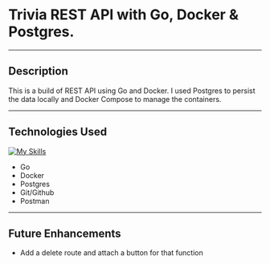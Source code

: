 # Trivia REST API with Go, Docker & Postgres.
***
## Description
This is a build of REST API using Go and Docker. I used Postgres to persist the data locally and Docker Compose to manage the containers.
***
## Technologies Used

[![My Skills](https://skillicons.dev/icons?i=go,docker,postgres,git,github,postman&perline=3)](https://skillicons.dev)

- Go
- Docker
- Postgres
- Git/Github
- Postman

***

## Future Enhancements
- Add a delete route and attach a button for that function
